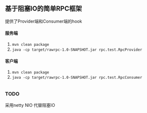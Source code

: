 ## 基于阻塞IO的简单RPC框架
提供了Provider端和Consumer端的hook
#### 服务端
1. <code>mvn clean package</code>
2. <code>java -cp target/rawrpc-1.0-SNAPSHOT.jar rpc.test.RpcProvider  <port></code>
#### 客户端
1. <code>mvn clean package</code>
2. <code>java -cp target/rawrpc-1.0-SNAPSHOT.jar rpc.test.RpcConsumer <host> <port></code>

### TODO
采用netty NIO 代替阻塞IO


